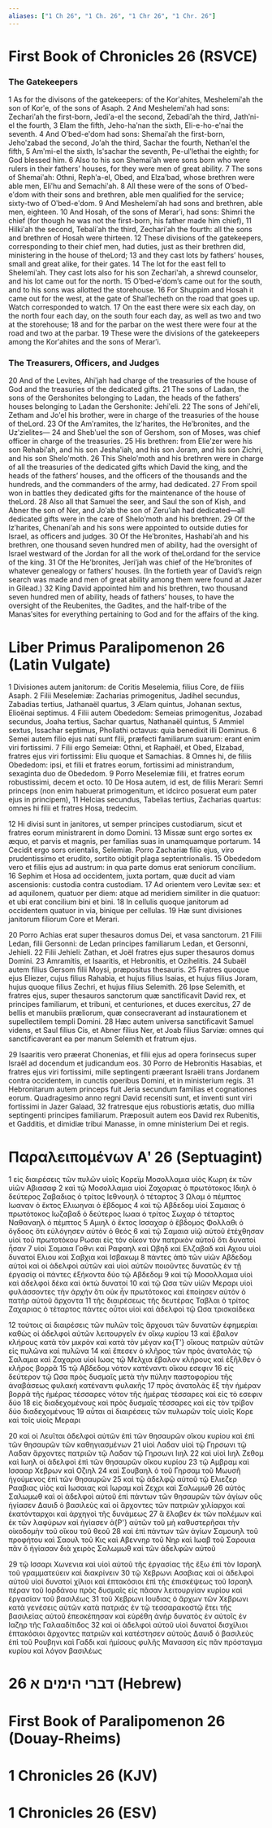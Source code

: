 ```yaml
---
aliases: ["1 Ch 26", "1 Ch. 26", "1 Chr 26", "1 Chr. 26"]
---
```



# First Book of Chronicles 26 (RSVCE)

### The Gatekeepers
1 As for the divisons of the gatekeepers: of the Korʹahites, Meshelemiʹah the son of Korʹe, of the sons of Asaph.
2 And Meshelemiʹah had sons: Zechariʹah the first-born, Jediʹa-el the second, Zebadiʹah the third, Jathʹni-el the fourth,
3 Elam the fifth, Jeho-haʹnan the sixth, Eli-e-ho-eʹnai the seventh.
4 And Oʹbed-eʹdom had sons: Shemaiʹah the first-born, Jehoʹzabad the second, Joʹah the third, Sachar the fourth, Nethanʹel the fifth,
5 Amʹmi-el the sixth, Isʹsachar the seventh, Pe-ulʹlethai the eighth; for God blessed him.
6 Also to his son Shemaiʹah were sons born who were rulers in their fathers’ houses, for they were men of great ability.
7 The sons of Shemaiʹah: Othni, Rephʹa-el, Obed, and Elzaʹbad, whose brethren were able men, Eliʹhu and Semachiʹah.
8 All these were of the sons of Oʹbed-eʹdom with their sons and brethren, able men qualified for the service; sixty-two of Oʹbed-eʹdom.
9 And Meshelemiʹah had sons and brethren, able men, eighteen.
10 And Hosah, of the sons of Merarʹi, had sons: Shimri the chief (for though he was not the first-born, his father made him chief),
11 Hilkiʹah the second, Tebaliʹah the third, Zechariʹah the fourth: all the sons and brethren of Hosah were thirteen.
12 These divisions of the gatekeepers, corresponding to their chief men, had duties, just as their brethren did, ministering in the house of theLord;
13 and they cast lots by fathers’ houses, small and great alike, for their gates.
14 The lot for the east fell to Shelemiʹah. They cast lots also for his son Zechariʹah, a shrewd counselor, and his lot came out for the north.
15 Oʹbed-eʹdom’s came out for the south, and to his sons was allotted the storehouse.
16 For Shuppim and Hosah it came out for the west, at the gate of Shalʹlecheth on the road that goes up. Watch corresponded to watch.
17 On the east there were six each day, on the north four each day, on the south four each day, as well as two and two at the storehouse;
18 and for the parbar on the west there were four at the road and two at the parbar.
19 These were the divisions of the gatekeepers among the Korʹahites and the sons of Merarʹi.
### The Treasurers, Officers, and Judges
20 And of the Levites, Ahiʹjah had charge of the treasuries of the house of God and the treasuries of the dedicated gifts.
21 The sons of Ladan, the sons of the Gershonites belonging to Ladan, the heads of the fathers’ houses belonging to Ladan the Gershonite: Jehiʹeli.
22 The sons of Jehiʹeli, Zetham and Joʹel his brother, were in charge of the treasuries of the house of theLord.
23 Of the Amʹramites, the Izʹharites, the Heʹbronites, and the Uzʹzielites—
24 and Shebʹuel the son of Gershom, son of Moses, was chief officer in charge of the treasuries.
25 His brethren: from Elieʹzer were his son Rehabiʹah, and his son Jeshaʹiah, and his son Joram, and his son Zichri, and his son Sheloʹmoth.
26 This Sheloʹmoth and his brethren were in charge of all the treasuries of the dedicated gifts which David the king, and the heads of the fathers’ houses, and the officers of the thousands and the hundreds, and the commanders of the army, had dedicated.
27 From spoil won in battles they dedicated gifts for the maintenance of the house of theLord.
28 Also all that Samuel the seer, and Saul the son of Kish, and Abner the son of Ner, and Joʹab the son of Zeruʹiah had dedicated—all dedicated gifts were in the care of Sheloʹmoth and his brethren.
29 Of the Izʹharites, Chenaniʹah and his sons were appointed to outside duties for Israel, as officers and judges.
30 Of the Heʹbronites, Hashabiʹah and his brethren, one thousand seven hundred men of ability, had the oversight of Israel westward of the Jordan for all the work of theLordand for the service of the king.
31 Of the Heʹbronites, Jeriʹjah was chief of the Heʹbronites of whatever genealogy or fathers’ houses. (In the fortieth year of David’s reign search was made and men of great ability among them were found at Jazer in Gilead.)
32 King David appointed him and his brethren, two thousand seven hundred men of ability, heads of fathers’ houses, to have the oversight of the Reubenites, the Gadites, and the half-tribe of the Manasʹsites for everything pertaining to God and for the affairs of the king.


# Liber Primus Paralipomenon 26 (Latin Vulgate)

1 Divisiones autem janitorum: de Coritis Meselemia, filius Core, de filiis Asaph.
2 Filii Meselemiæ: Zacharias primogenitus, Jadihel secundus, Zabadias tertius, Jathanaël quartus,
3 Ælam quintus, Johanan sextus, Elioënai septimus.
4 Filii autem Obededom: Semeias primogenitus, Jozabad secundus, Joaha tertius, Sachar quartus, Nathanaël quintus,
5 Ammiel sextus, Issachar septimus, Phollathi octavus: quia benedixit illi Dominus.
6 Semei autem filio ejus nati sunt filii, præfecti familiarum suarum: erant enim viri fortissimi.
7 Filii ergo Semeiæ: Othni, et Raphaël, et Obed, Elzabad, fratres ejus viri fortissimi: Eliu quoque et Samachias.
8 Omnes hi, de filiis Obededom: ipsi, et filii et fratres eorum, fortissimi ad ministrandum, sexaginta duo de Obededom.
9 Porro Meselemiæ filii, et fratres eorum robustissimi, decem et octo.
10 De Hosa autem, id est, de filiis Merari: Semri princeps (non enim habuerat primogenitum, et idcirco posuerat eum pater ejus in principem),
11 Helcias secundus, Tabelias tertius, Zacharias quartus: omnes hi filii et fratres Hosa, tredecim.

12 Hi divisi sunt in janitores, ut semper principes custodiarum, sicut et fratres eorum ministrarent in domo Domini.
13 Missæ sunt ergo sortes ex æquo, et parvis et magnis, per familias suas in unamquamque portarum.
14 Cecidit ergo sors orientalis, Selemiæ. Porro Zachariæ filio ejus, viro prudentissimo et erudito, sortito obtigit plaga septentrionalis.
15 Obededom vero et filiis ejus ad austrum: in qua parte domus erat seniorum concilium.
16 Sephim et Hosa ad occidentem, juxta portam, quæ ducit ad viam ascensionis: custodia contra custodiam.
17 Ad orientem vero Levitæ sex: et ad aquilonem, quatuor per diem: atque ad meridiem similiter in die quatuor: et ubi erat concilium bini et bini.
18 In cellulis quoque janitorum ad occidentem quatuor in via, binique per cellulas.
19 Hæ sunt divisiones janitorum filiorum Core et Merari.

20 Porro Achias erat super thesauros domus Dei, et vasa sanctorum.
21 Filii Ledan, filii Gersonni: de Ledan principes familiarum Ledan, et Gersonni, Jehieli.
22 Filii Jehieli: Zathan, et Joël fratres ejus super thesauros domus Domini.
23 Amramitis, et Isaaritis, et Hebronitis, et Ozihelitis.
24 Subaël autem filius Gersom filii Moysi, præpositus thesauris.
25 Fratres quoque ejus Eliezer, cujus filius Rahabia, et hujus filius Isaias, et hujus filius Joram, hujus quoque filius Zechri, et hujus filius Selemith.
26 Ipse Selemith, et fratres ejus, super thesauros sanctorum quæ sanctificavit David rex, et principes familiarum, et tribuni, et centuriones, et duces exercitus,
27 de bellis et manubiis præliorum, quæ consecraverant ad instaurationem et supellectilem templi Domini.
28 Hæc autem universa sanctificavit Samuel videns, et Saul filius Cis, et Abner filius Ner, et Joab filius Sarviæ: omnes qui sanctificaverant ea per manum Selemith et fratrum ejus.

29 Isaaritis vero præerat Chonenias, et filii ejus ad opera forinsecus super Israël ad docendum et judicandum eos.
30 Porro de Hebronitis Hasabias, et fratres ejus viri fortissimi, mille septingenti præerant Israëli trans Jordanem contra occidentem, in cunctis operibus Domini, et in ministerium regis.
31 Hebronitarum autem princeps fuit Jeria secundum familias et cognationes eorum. Quadragesimo anno regni David recensiti sunt, et inventi sunt viri fortissimi in Jazer Galaad,
32 fratresque ejus robustioris ætatis, duo millia septingenti principes familiarum. Præposuit autem eos David rex Rubenitis, et Gadditis, et dimidiæ tribui Manasse, in omne ministerium Dei et regis.


# Παραλειπομένων Αʹ 26 (Septuagint)

1 εἰς διαιρέσεις τῶν πυλῶν υἱοῖς Κορεϊμ Μοσολλαμια υἱὸς Κωρη ἐκ τῶν υἱῶν Αβιασαφ
2 καὶ τῷ Μοσολλαμια υἱοί Ζαχαριας ὁ πρωτότοκος Ιδιηλ ὁ δεύτερος Ζαβαδιας ὁ τρίτος Ιεθνουηλ ὁ τέταρτος
3 Ωλαμ ὁ πέμπτος Ιωαναν ὁ ἕκτος Ελιωηναι ὁ ἕβδομος
4 καὶ τῷ Αβδεδομ υἱοί Σαμαιας ὁ πρωτότοκος Ιωζαβαδ ὁ δεύτερος Ιωαα ὁ τρίτος Σωχαρ ὁ τέταρτος Ναθαναηλ ὁ πέμπτος
5 Αμιηλ ὁ ἕκτος Ισσαχαρ ὁ ἕβδομος Φολλαθι ὁ ὄγδοος ὅτι εὐλόγησεν αὐτὸν ὁ θεός
6 καὶ τῷ Σαμαια υἱῷ αὐτοῦ ἐτέχθησαν υἱοὶ τοῦ πρωτοτόκου Ρωσαι εἰς τὸν οἶκον τὸν πατρικὸν αὐτοῦ ὅτι δυνατοὶ ἦσαν
7 υἱοὶ Σαμαια Γοθνι καὶ Ραφαηλ καὶ Ωβηδ καὶ Ελζαβαδ καὶ Αχιου υἱοὶ δυνατοί Ελιου καὶ Σαβχια καὶ Ισβακωμ
8 πάντες ἀπὸ τῶν υἱῶν Αβδεδομ αὐτοὶ καὶ οἱ ἀδελφοὶ αὐτῶν καὶ υἱοὶ αὐτῶν ποιοῦντες δυνατῶς ἐν τῇ ἐργασίᾳ οἱ πάντες ἑξήκοντα δύο τῷ Αβδεδομ
9 καὶ τῷ Μοσολλαμια υἱοὶ καὶ ἀδελφοὶ δέκα καὶ ὀκτὼ δυνατοί
10 καὶ τῷ Ωσα τῶν υἱῶν Μεραρι υἱοὶ φυλάσσοντες τὴν ἀρχήν ὅτι οὐκ ἦν πρωτότοκος καὶ ἐποίησεν αὐτὸν ὁ πατὴρ αὐτοῦ ἄρχοντα
11 τῆς διαιρέσεως τῆς δευτέρας Ταβλαι ὁ τρίτος Ζαχαριας ὁ τέταρτος πάντες οὗτοι υἱοὶ καὶ ἀδελφοὶ τῷ Ωσα τρισκαίδεκα

12 τούτοις αἱ διαιρέσεις τῶν πυλῶν τοῖς ἄρχουσι τῶν δυνατῶν ἐφημερίαι καθὼς οἱ ἀδελφοὶ αὐτῶν λειτουργεῖν ἐν οἴκῳ κυρίου
13 καὶ ἔβαλον κλήρους κατὰ τὸν μικρὸν καὶ κατὰ τὸν μέγαν κα{T'} οἴκους πατριῶν αὐτῶν εἰς πυλῶνα καὶ πυλῶνα
14 καὶ ἔπεσεν ὁ κλῆρος τῶν πρὸς ἀνατολὰς τῷ Σαλαμια καὶ Ζαχαρια υἱοὶ Ιωας τῷ Μελχια ἔβαλον κλήρους καὶ ἐξῆλθεν ὁ κλῆρος βορρᾶ
15 τῷ Αβδεδομ νότον κατέναντι οἴκου εσεφιν
16 εἰς δεύτερον τῷ Ωσα πρὸς δυσμαῖς μετὰ τὴν πύλην παστοφορίου τῆς ἀναβάσεως φυλακὴ κατέναντι φυλακῆς
17 πρὸς ἀνατολὰς ἓξ τὴν ἡμέραν βορρᾶ τῆς ἡμέρας τέσσαρες νότον τῆς ἡμέρας τέσσαρες καὶ εἰς τὸ εσεφιν δύο
18 εἰς διαδεχομένους καὶ πρὸς δυσμαῖς τέσσαρες καὶ εἰς τὸν τρίβον δύο διαδεχομένους
19 αὗται αἱ διαιρέσεις τῶν πυλωρῶν τοῖς υἱοῖς Κορε καὶ τοῖς υἱοῖς Μεραρι

20 καὶ οἱ Λευῖται ἀδελφοὶ αὐτῶν ἐπὶ τῶν θησαυρῶν οἴκου κυρίου καὶ ἐπὶ τῶν θησαυρῶν τῶν καθηγιασμένων
21 υἱοὶ Λαδαν υἱοὶ τῷ Γηρσωνι τῷ Λαδαν ἄρχοντες πατριῶν τῷ Λαδαν τῷ Γηρσωνι Ιιηλ
22 καὶ υἱοὶ Ιιηλ Ζεθομ καὶ Ιωηλ οἱ ἀδελφοὶ ἐπὶ τῶν θησαυρῶν οἴκου κυρίου
23 τῷ Αμβραμ καὶ Ισσααρ Χεβρων καὶ Οζιηλ
24 καὶ Σουβαηλ ὁ τοῦ Γηρσαμ τοῦ Μωυσῆ ἡγούμενος ἐπὶ τῶν θησαυρῶν
25 καὶ τῷ ἀδελφῷ αὐτοῦ τῷ Ελιεζερ Ρααβιας υἱὸς καὶ Ιωσαιας καὶ Ιωραμ καὶ Ζεχρι καὶ Σαλωμωθ
26 αὐτὸς Σαλωμωθ καὶ οἱ ἀδελφοὶ αὐτοῦ ἐπὶ πάντων τῶν θησαυρῶν τῶν ἁγίων οὓς ἡγίασεν Δαυιδ ὁ βασιλεὺς καὶ οἱ ἄρχοντες τῶν πατριῶν χιλίαρχοι καὶ ἑκατόνταρχοι καὶ ἀρχηγοὶ τῆς δυνάμεως
27 ἃ ἔλαβεν ἐκ τῶν πολέμων καὶ ἐκ τῶν λαφύρων καὶ ἡγίασεν ἀ{P'} αὐτῶν τοῦ μὴ καθυστερῆσαι τὴν οἰκοδομὴν τοῦ οἴκου τοῦ θεοῦ
28 καὶ ἐπὶ πάντων τῶν ἁγίων Σαμουηλ τοῦ προφήτου καὶ Σαουλ τοῦ Κις καὶ Αβεννηρ τοῦ Νηρ καὶ Ιωαβ τοῦ Σαρουια πᾶν ὃ ἡγίασαν διὰ χειρὸς Σαλωμωθ καὶ τῶν ἀδελφῶν αὐτοῦ

29 τῷ Ισσαρι Χωνενια καὶ υἱοὶ αὐτοῦ τῆς ἐργασίας τῆς ἔξω ἐπὶ τὸν Ισραηλ τοῦ γραμματεύειν καὶ διακρίνειν
30 τῷ Χεβρωνι Ασαβιας καὶ οἱ ἀδελφοὶ αὐτοῦ υἱοὶ δυνατοί χίλιοι καὶ ἑπτακόσιοι ἐπὶ τῆς ἐπισκέψεως τοῦ Ισραηλ πέραν τοῦ Ιορδάνου πρὸς δυσμαῖς εἰς πᾶσαν λειτουργίαν κυρίου καὶ ἐργασίαν τοῦ βασιλέως
31 τοῦ Χεβρωνι Ιουδιας ὁ ἄρχων τῶν Χεβρωνι κατὰ γενέσεις αὐτῶν κατὰ πατριάς ἐν τῷ τεσσαρακοστῷ ἔτει τῆς βασιλείας αὐτοῦ ἐπεσκέπησαν καὶ εὑρέθη ἀνὴρ δυνατὸς ἐν αὐτοῖς ἐν Ιαζηρ τῆς Γαλααδίτιδος
32 καὶ οἱ ἀδελφοὶ αὐτοῦ υἱοὶ δυνατοί δισχίλιοι ἑπτακόσιοι ἄρχοντες πατριῶν καὶ κατέστησεν αὐτοὺς Δαυιδ ὁ βασιλεὺς ἐπὶ τοῦ Ρουβηνι καὶ Γαδδι καὶ ἡμίσους φυλῆς Μανασση εἰς πᾶν πρόσταγμα κυρίου καὶ λόγον βασιλέως


# 26 דברי הימים א (Hebrew)


# First Book of Paralipomenon 26 (Douay-Rheims)


# 1 Chronicles 26 (KJV)


# 1 Chronicles 26 (ESV)

